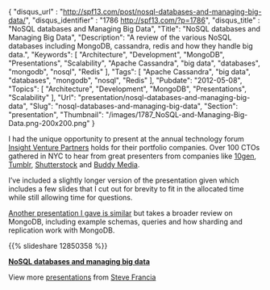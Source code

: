 {
	"disqus_url" : "http://spf13.com/post/nosql-databases-and-managing-big-data/",
	"disqus_identifier" : "1786 http://spf13.com/?p=1786",
	"disqus_title" : "NoSQL databases and Managing Big Data",
	"Title": "NoSQL databases and Managing Big Data",
	"Description": "A review of the various NoSQL databases including MongoDB, cassandra, redis and how they handle big data.",
	"Keywords": [
		"Architecture",
		"Development",
		"MongoDB",
		"Presentations",
		"Scalability",
		"Apache Cassandra",
		"big data",
		"databases",
		"mongodb",
		"nosql",
		"Redis"
	],
	"Tags": [
		"Apache Cassandra",
		"big data",
		"databases",
		"mongodb",
		"nosql",
		"Redis"
	],
	"Pubdate": "2012-05-08",
	"Topics": [
		"Architecture",
		"Development",
		"MongoDB",
		"Presentations",
		"Scalability"
	],
	"Url": "presentation/nosql-databases-and-managing-big-data",
	"Slug": "nosql-databases-and-managing-big-data",
	"Section": "presentation",
	"Thumbnail": "/images/1787_NoSQL-and-Managing-Big-Data.png-200x200.png"
}

I had the unique opportunity to present at the annual technology forum
[Insight Venture Partners](http://www.insightpartners.com/) holds for
their portfolio companies. Over 100 CTOs gathered in NYC to hear from
great presenters from companies like [10gen](http://10gen.com),
[Tumblr](http://tumblr.com),
[Shutterstock](http://www.shutterstock.com/) and [Buddy
Media](http://buddymedia.com/).

I’ve included a slightly longer version of the presentation given which
includes a few slides that I cut out for brevity to fit in the allocated
time while still allowing time for questions.

[Another presentation I gave is
similar](http://spf13.com/post/mongodb-sort-conference-2011) but takes a
broader review on MongoDB, including example schemas, queries and how
sharding and replication work with MongoDB.

{{% slideshare 12850358 %}}

**[NoSQL databases and managing big
data](http://www.slideshare.net/spf13/nosql-databases-and-managing-big-data "NoSQL databases and managing big data")**

View more [presentations](http://www.slideshare.net/) from [Steve
Francia](http://www.slideshare.net/spf13)
